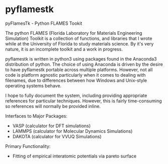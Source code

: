 # pyflamestk
pyFlamesTk - Python FLAMES Tookit

The python FLAMES (Florida Laboratory for Materials Engineering Simulation) Toolkit is a collection of functions, and libraries that I wrote while at the University of Florida to study materials science.  By it's very nature, it is an incomplete toolkit and a work in progress.

pyflamestk is written in python3 using packages found in the Anaconda3 distribution of python.  The choice of using Anaconda is driven by the desire to have pyflamestk portable across multiple platforms.  However, not all code is platform agnostic particularly when it comes to dealing with filenames, due to differences between how Windows and Unix-style operating systems behave.

I hope to fully document the system, including providing appropriate references for particular techniques.  However, this is fairly time-consuming so references will normally be provided inline.

Interfaces to Major Packages:
- VASP (calculator for DFT simulations)
- LAMMPS (calculator for Molecular Dynamics Simulations)
- DAKOTA (calculator for VVUQ Simulations)

Primary Functionality:
- Fitting of empirical interatomic potentials via pareto surface
